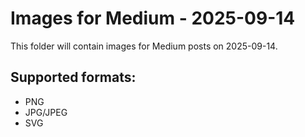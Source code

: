 # Images for Medium - 2025-09-14

This folder will contain images for Medium posts on 2025-09-14.

## Supported formats:
- PNG
- JPG/JPEG
- SVG
